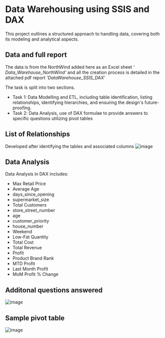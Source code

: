 # Data Warehousing using SSIS and DAX

This project outlines a structured approach to handling data, covering both its modeling and analytical aspects. 

## Data and full report

The data is from the NorthWind added here as an Excel sheet *' Data_Warehouse_NorthWind'* and all the creation process is detailed in the attached pdf report *'DataWarehouse_SSIS_DAX'*

The task is split into two sections.

- Task 1: Data Modelling and ETL, including table identification, listing relationships, identifying hierarchies, and ensuring the design's future-proofing. 
- Task 2: Data Analysis, use of DAX formulae to provide answers to specific questions utilizing pivot tables

## List of Relationships

Developed after identifying the tables and associated columns
  ![image](https://github.com/Surya-LR/DataWarehousing_SSIS_DAX/assets/77691667/05974bf9-f6e6-48e1-88ac-d7187389c635)

## Data Analysis
Data Analysis in DAX includes:

- Max Retail Price
- Average Age
- days_since_opening
- supermarket_size
- Total Customers
- store_street_number
- age
- customer_priority
- house_number
- Weekend
- Low-Fat Quantity
- Total Cost
- Total Revenue
- Profit
- Product Brand Rank
- MTD Profit
- Last Month Profit
- MoM Profit % Change

## Additonal questions answered

![image](https://github.com/Surya-LR/DataWarehousing_SSIS_DAX/assets/77691667/4a6cada5-3150-46f3-ab51-2133369f9a1b)


## Sample pivot table 

![image](https://github.com/Surya-LR/DataWarehousing_SSIS_DAX/assets/77691667/2b8aa196-5bb1-4ee0-a29f-cd3a49de2142)





